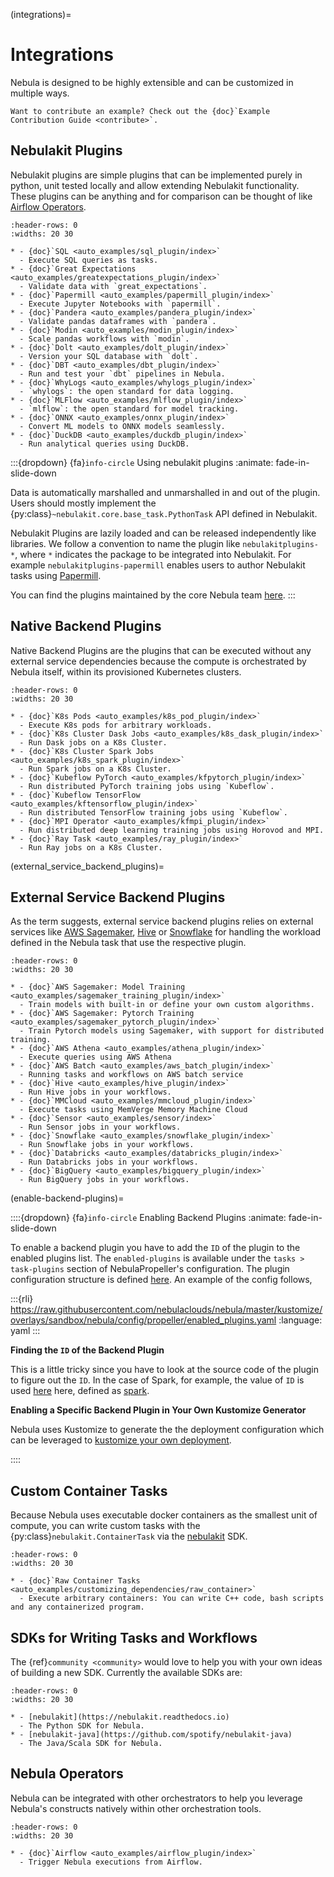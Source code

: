 (integrations)=

# Integrations

Nebula is designed to be highly extensible and can be customized in multiple ways.

```{note}
Want to contribute an example? Check out the {doc}`Example Contribution Guide <contribute>`.
```

## Nebulakit Plugins

Nebulakit plugins are simple plugins that can be implemented purely in python, unit tested locally and allow extending
Nebulakit functionality. These plugins can be anything and for comparison can be thought of like
[Airflow Operators](https://airflow.apache.org/docs/apache-airflow/stable/howto/operator/index.html).

```{list-table}
:header-rows: 0
:widths: 20 30

* - {doc}`SQL <auto_examples/sql_plugin/index>`
  - Execute SQL queries as tasks.
* - {doc}`Great Expectations <auto_examples/greatexpectations_plugin/index>`
  - Validate data with `great_expectations`.
* - {doc}`Papermill <auto_examples/papermill_plugin/index>`
  - Execute Jupyter Notebooks with `papermill`.
* - {doc}`Pandera <auto_examples/pandera_plugin/index>`
  - Validate pandas dataframes with `pandera`.
* - {doc}`Modin <auto_examples/modin_plugin/index>`
  - Scale pandas workflows with `modin`.
* - {doc}`Dolt <auto_examples/dolt_plugin/index>`
  - Version your SQL database with `dolt`.
* - {doc}`DBT <auto_examples/dbt_plugin/index>`
  - Run and test your `dbt` pipelines in Nebula.
* - {doc}`WhyLogs <auto_examples/whylogs_plugin/index>`
  - `whylogs`: the open standard for data logging.
* - {doc}`MLFlow <auto_examples/mlflow_plugin/index>`
  - `mlflow`: the open standard for model tracking.
* - {doc}`ONNX <auto_examples/onnx_plugin/index>`
  - Convert ML models to ONNX models seamlessly.
* - {doc}`DuckDB <auto_examples/duckdb_plugin/index>`
  - Run analytical queries using DuckDB.
```

:::{dropdown} {fa}`info-circle` Using nebulakit plugins
:animate: fade-in-slide-down

Data is automatically marshalled and unmarshalled in and out of the plugin. Users should mostly implement the
{py:class}`~nebulakit.core.base_task.PythonTask` API defined in Nebulakit.

Nebulakit Plugins are lazily loaded and can be released independently like libraries. We follow a convention to name the
plugin like `nebulakitplugins-*`, where `*` indicates the package to be integrated into Nebulakit. For example
`nebulakitplugins-papermill` enables users to author Nebulakit tasks using [Papermill](https://papermill.readthedocs.io/en/latest/).

You can find the plugins maintained by the core Nebula team [here](https://github.com/nebulaclouds/nebulakit/tree/master/plugins).
:::

## Native Backend Plugins

Native Backend Plugins are the plugins that can be executed without any external service dependencies because the compute is
orchestrated by Nebula itself, within its provisioned Kubernetes clusters.

```{list-table}
:header-rows: 0
:widths: 20 30

* - {doc}`K8s Pods <auto_examples/k8s_pod_plugin/index>`
  - Execute K8s pods for arbitrary workloads.
* - {doc}`K8s Cluster Dask Jobs <auto_examples/k8s_dask_plugin/index>`
  - Run Dask jobs on a K8s Cluster.
* - {doc}`K8s Cluster Spark Jobs <auto_examples/k8s_spark_plugin/index>`
  - Run Spark jobs on a K8s Cluster.
* - {doc}`Kubeflow PyTorch <auto_examples/kfpytorch_plugin/index>`
  - Run distributed PyTorch training jobs using `Kubeflow`.
* - {doc}`Kubeflow TensorFlow <auto_examples/kftensorflow_plugin/index>`
  - Run distributed TensorFlow training jobs using `Kubeflow`.
* - {doc}`MPI Operator <auto_examples/kfmpi_plugin/index>`
  - Run distributed deep learning training jobs using Horovod and MPI.
* - {doc}`Ray Task <auto_examples/ray_plugin/index>`
  - Run Ray jobs on a K8s Cluster.
```

(external_service_backend_plugins)=

## External Service Backend Plugins

As the term suggests, external service backend plugins relies on external services like
[AWS Sagemaker](https://aws.amazon.com/sagemaker),
[Hive](https://docs.qubole.com/en/latest/user-guide/engines/hive/index.html) or
[Snowflake](https://www.snowflake.com/) for handling the workload defined in
the Nebula task that use the respective plugin.

```{list-table}
:header-rows: 0
:widths: 20 30

* - {doc}`AWS Sagemaker: Model Training <auto_examples/sagemaker_training_plugin/index>`
  - Train models with built-in or define your own custom algorithms.
* - {doc}`AWS Sagemaker: Pytorch Training <auto_examples/sagemaker_pytorch_plugin/index>`
  - Train Pytorch models using Sagemaker, with support for distributed training.
* - {doc}`AWS Athena <auto_examples/athena_plugin/index>`
  - Execute queries using AWS Athena
* - {doc}`AWS Batch <auto_examples/aws_batch_plugin/index>`
  - Running tasks and workflows on AWS batch service
* - {doc}`Hive <auto_examples/hive_plugin/index>`
  - Run Hive jobs in your workflows.
* - {doc}`MMCloud <auto_examples/mmcloud_plugin/index>`
  - Execute tasks using MemVerge Memory Machine Cloud
* - {doc}`Sensor <auto_examples/sensor/index>`
  - Run Sensor jobs in your workflows.
* - {doc}`Snowflake <auto_examples/snowflake_plugin/index>`
  - Run Snowflake jobs in your workflows.
* - {doc}`Databricks <auto_examples/databricks_plugin/index>`
  - Run Databricks jobs in your workflows.
* - {doc}`BigQuery <auto_examples/bigquery_plugin/index>`
  - Run BigQuery jobs in your workflows.
```

(enable-backend-plugins)=

::::{dropdown} {fa}`info-circle` Enabling Backend Plugins
:animate: fade-in-slide-down

To enable a backend plugin you have to add the `ID` of the plugin to the enabled plugins list. The `enabled-plugins` is available under the `tasks > task-plugins` section of NebulaPropeller's configuration.
The plugin configuration structure is defined [here](https://pkg.go.dev/github.com/nebulaclouds/nebulapropeller@v0.6.1/pkg/controller/nodes/task/config#TaskPluginConfig). An example of the config follows,

:::{rli} https://raw.githubusercontent.com/nebulaclouds/nebula/master/kustomize/overlays/sandbox/nebula/config/propeller/enabled_plugins.yaml
:language: yaml
:::

**Finding the `ID` of the Backend Plugin**

This is a little tricky since you have to look at the source code of the plugin to figure out the `ID`. In the case of Spark, for example, the value of `ID` is used [here](https://github.com/nebulaclouds/nebulaplugins/blob/v0.5.25/go/tasks/plugins/k8s/spark/spark.go#L424) here, defined as [spark](https://github.com/nebulaclouds/nebulaplugins/blob/v0.5.25/go/tasks/plugins/k8s/spark/spark.go#L41).

**Enabling a Specific Backend Plugin in Your Own Kustomize Generator**

Nebula uses Kustomize to generate the the deployment configuration which can be leveraged to [kustomize your own deployment](https://github.com/nebulaclouds/nebula/tree/master/kustomize).

::::

## Custom Container Tasks

Because Nebula uses executable docker containers as the smallest unit of compute, you can write custom tasks with the
{py:class}`nebulakit.ContainerTask` via the [nebulakit](https://github.com/nebulaclouds/nebulakit) SDK.

```{list-table}
:header-rows: 0
:widths: 20 30

* - {doc}`Raw Container Tasks <auto_examples/customizing_dependencies/raw_container>`
  - Execute arbitrary containers: You can write C++ code, bash scripts and any containerized program.
```

## SDKs for Writing Tasks and Workflows

The {ref}`community <community>` would love to help you with your own ideas of building a new SDK. Currently the available SDKs are:

```{list-table}
:header-rows: 0
:widths: 20 30

* - [nebulakit](https://nebulakit.readthedocs.io)
  - The Python SDK for Nebula.
* - [nebulakit-java](https://github.com/spotify/nebulakit-java)
  - The Java/Scala SDK for Nebula.
```

## Nebula Operators

Nebula can be integrated with other orchestrators to help you leverage Nebula's
constructs natively within other orchestration tools.

```{list-table}
:header-rows: 0
:widths: 20 30

* - {doc}`Airflow <auto_examples/airflow_plugin/index>`
  - Trigger Nebula executions from Airflow.
```
